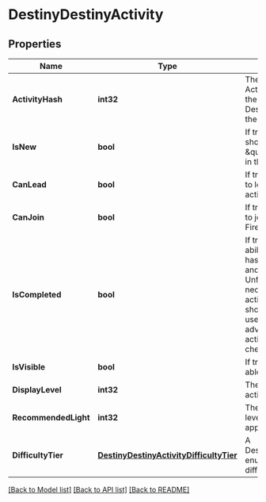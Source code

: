 # DestinyDestinyActivity

## Properties
Name | Type | Description | Notes
------------ | ------------- | ------------- | -------------
**ActivityHash** | **int32** | The hash identifier of the Activity. Use this to look up the DestinyActivityDefinition of the activity. | [optional] 
**IsNew** | **bool** | If true, then the activity should have a \&quot;new\&quot; indicator in the Director UI. | [optional] 
**CanLead** | **bool** | If true, the user is allowed to lead a Fireteam into this activity. | [optional] 
**CanJoin** | **bool** | If true, the user is allowed to join with another Fireteam in this activity. | [optional] 
**IsCompleted** | **bool** | If true, we both have the ability to know that the user has completed this activity and they have completed it. Unfortunately, we can&#39;t necessarily know this for all activities. As such, this should probably only be used if you already know in advance which specific activities you wish to check. | [optional] 
**IsVisible** | **bool** | If true, the user should be able to see this activity. | [optional] 
**DisplayLevel** | **int32** | The difficulty level of the activity, if applicable. | [optional] 
**RecommendedLight** | **int32** | The recommended light level for the activity, if applicable. | [optional] 
**DifficultyTier** | [**DestinyDestinyActivityDifficultyTier**](Destiny.DestinyActivityDifficultyTier.md) | A DestinyActivityDifficultyTier enum value indicating the difficulty of the activity. | [optional] 

[[Back to Model list]](../README.md#documentation-for-models) [[Back to API list]](../README.md#documentation-for-api-endpoints) [[Back to README]](../README.md)


